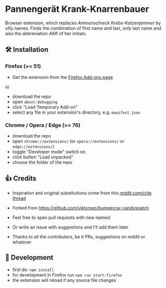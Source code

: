 # Pannengerät Krank-Knarrenbauer

Browser extension, which replaces *Ammenschreck Krebs-Katzenjammer* by silly names.
Finds the combination of first name and last, only last name and also the abbreviation *AKK* of her initials.

## 🛠 Installation

### Firefox (>= 51)
* Get the extension from the [Firefox Add-ons page](https://addons.mozilla.org/en-US/firefox/addon/pannengerat-krank-knarrenbauer/)

or

* download the repo
* open `about:debugging`
* click "Load Temporary Add-on"
* select any file in your extension's directory, e.g. `manifest.json`

### Chrome / Opera / Edge (>= 76)
* download the repo
* open `chrome://extensions/` (or `opera://extensions/` or `edge://extensions/`)
* toggle "Developer mode" switch on
* click button "Load unpacked"
* choose the folder of the repo

## 👍 Credits

- Inspiration and original substitutions come from this [reddit.com/r/de thread](https://old.reddit.com/r/de/comments/cea32a/kleine_ansammlung_von_namensbausteinen_und/)

- Forked from https://github.com/viktorsec/bumpercar-candysnatch
- Feel free to open pull requests with new names!
- Or write an issue with suggestions and I'll add them later

- Thanks to all the contributors, be it PRs, suggestions on reddit or whatever

## 🔨 Development

* first do: `npm install`
* for development in Firefox run `npm run start:firefox`
* the extension will reload if any source file changes
